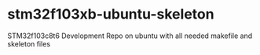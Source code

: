# stm32f103xb-ubuntu-skeleton
STM32f103c8t6 Development Repo on ubuntu with all needed makefile and skeleton files
